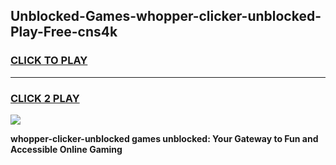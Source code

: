 
## Unblocked-Games-whopper-clicker-unblocked-Play-Free-cns4k
<h3>
<a href="https://premium76.site?title=whopper-clicker-unblocked&ref=18A1">CLICK TO PLAY</a></h3>
<hr>

<h3>
<a href="https://premium76.site?title=whopper-clicker-unblocked&ref=18A1">CLICK 2 PLAY</a>
  
</h3>

<a href="https://premium76.site?title=whopper-clicker-unblocked&ref=18A1"><img src="https://clearcache.store/games.png"></a>


**whopper-clicker-unblocked games unblocked: Your Gateway to Fun and Accessible Online Gaming**
